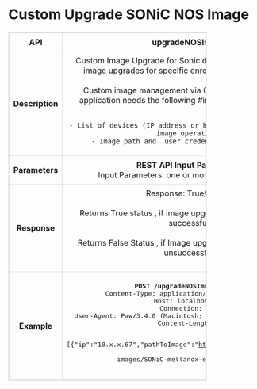 # <b>Custom Upgrade SONiC NOS Image</b>

<style>
  table {
    border-collapse: collapse;
    table-layout: fixed;
    width: 400px;
    border: .1rem  solid #0000001f;
  }
  th, tr {
    border: .1rem solid #0000001f;
  }

  td {
    border: .1rem solid #0000001f;
    padding: 8px;
    text-align: center;
    vertical-align: middle;
    word-wrap: break-word;
  }
</style>

<table>
  <tr>
    <th>API</th>
    <td><b>upgradeNOSImage</b></td>
  </tr>
  <tr>
    <th>Description</th>
    <td>
    Custom Image Upgrade for  Sonic devices  . Performs custom image upgrades for specific enrolled  sonic devices only.<br /><br />
    Custom image management via ONES application. ONES application  needs the following #information as the input -<br /><br />

    - List of devices (IP address or host name) for the upgrade image operation.
    - Image path and  user credentials to scp server
  </td>
  </tr>
  <tr>
    <th>Parameters</th>
    <td>
    <b>REST API Input Parameter : <Device IPs, PathToImage></b> <br />
    Input Parameters: one or more device ip address
    </td>
  </tr>
  <tr>
    <th>Response</th>
    <td>
    Response: True/False- <br /><br />
    Returns True status , if  image upgrade to SONiC devices is successful <br /><br />
    Returns False Status , if  Image upgrade to SONiC devices is unsuccessful <br /><br />

 </td>
  </tr>
  <tr>
    <th>Example</th>
    <td><pre>
   <b>POST /upgradeNOSImage  HTTP/1.1</b>
  Content-Type: application/json; charset=utf-8
  Host: localhost:8080
  Connection: close
  User-Agent: Paw/3.4.0 (Macintosh; OS X/12.3.0) GCDHTTPRequest
  Content-Length: 61

  [{"ip":"10.x.x.67","pathToImage":"http://10.x.x.10:8191/mnt/ws/<br />
  images/SONiC-mellanox-e8daeacd.bin"}]</pre>
    </td>
  </tr>
</table>
